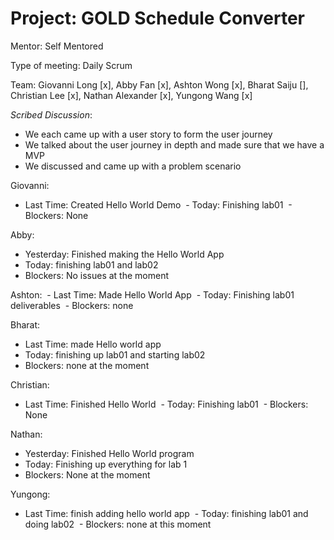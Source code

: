 # Project: GOLD Schedule Converter

Mentor: Self Mentored

Type of meeting: Daily Scrum

Team: Giovanni Long [x], Abby Fan [x], Ashton Wong [x], Bharat Saiju [], Christian Lee [x], Nathan Alexander [x], Yungong Wang [x]

*Scribed Discussion*:
- We each came up with a user story to form the user journey
- We talked about the user journey in depth and made sure that we have a MVP
- We discussed and came up with a problem scenario

Giovanni:
  - Last Time: Created Hello World Demo
 - Today: Finishing lab01
 - Blockers: None

Abby: 
- Yesterday: Finished making the Hello World App
- Today: finishing lab01 and lab02
- Blockers: No issues at the moment

Ashton:
 - Last Time: Made Hello World App
 - Today: Finishing lab01 deliverables
 - Blockers: none

 Bharat:
 - Last Time: made Hello world app
 - Today: finishing up lab01 and starting lab02
 - Blockers: none at the moment

 Christian:
 - Last Time: Finished Hello World
 - Today: Finishing lab01
 - Blockers: None

Nathan:
- Yesterday: Finished Hello World program
- Today: Finishing up everything for lab 1
- Blockers: None at the moment

 Yungong:
 - Last Time: finish adding hello world app
 - Today: finishing lab01 and doing lab02
 - Blockers: none at this moment

